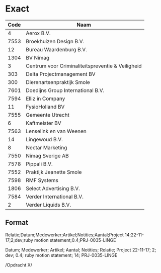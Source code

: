 # Exact

| Code | Naam                                              |
|------|---------------------------------------------------|
| 4    | Aerox B.V.                                        |
| 7553 | Broekhuizen Design B.V.                           |
| 12   | Bureau Waardenburg B.V.                           |
| 1304 | BV Nimag                                          |
| 3    | Centrum voor Criminaliteitspreventie & Veiligheid |
| 303  | Delta Projectmanagement BV                        |
| 300  | Dierenartsenpraktijk Smole                        |
| 7601 | Doedijns Group International B.V.                 |
| 7594 | Elliz in Company                                  |
| 11   | FysioHolland BV                                   |
| 7555 | Gemeente Utrecht                                  |
| 6    | Kaftmeister BV                                    |
| 7563 | Lenselink en van Weenen                           |
| 14   | Lingewoud B.V.                                    |
| 8    | Nectar Marketing                                  |
| 7550 | Nimag Sverige AB                                  |
| 7578 | Pippali B.V.                                      |
| 7552 | Praktijk Jeanette Smole                           |
| 7598 | RMF Systems                                       |
| 1806 | Select Advertising B.V.                           |
| 7584 | Verder International B.V.                         |
| 2    | Verder Liquids B.V.                               |


## Format

Relatie;Datum;Medewerker;Artikel;Notities;Aantal;Project
14;22-11-17;2;dev;ruby motion statement;0.4;PRJ-0035-LINGE

Datum; Medewerker; Artikel; Aantal; Notities; Relatie; Project
22-11-17; 2; dev; 0.4; ruby motion statement; 14; PRJ-0035-LINGE

/Opdracht X/

